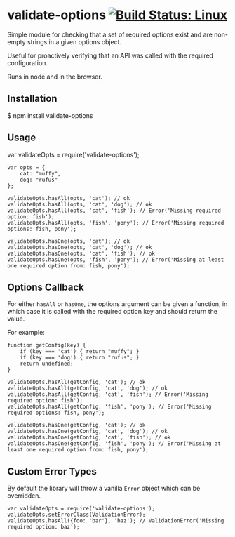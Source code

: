 validate-options [![Build Status: Linux](https://travis-ci.org/jut-io/validate-options.png?branch=master)](https://travis-ci.org/jut-io/validate-options)
================

Simple module for checking that a set of required options exist and are
non-empty strings in a given options object.

Useful for proactively verifying that an API was called with the required
configuration.

Runs in node and in the browser.

Installation
------------

$ npm install validate-options

Usage
-----
var validateOpts = require('validate-options');

    var opts = {
        cat: "muffy",
        dog: "rufus"
    };

    validateOpts.hasAll(opts, 'cat'); // ok
    validateOpts.hasAll(opts, 'cat', 'dog'); // ok
    validateOpts.hasAll(opts, 'cat', 'fish'); // Error('Missing required option: fish');
    validateOpts.hasAll(opts, 'fish', 'pony'); // Error('Missing required options: fish, pony');

    validateOpts.hasOne(opts, 'cat'); // ok
    validateOpts.hasOne(opts, 'cat', 'dog'); // ok
    validateOpts.hasOne(opts, 'cat', 'fish'); // ok
    validateOpts.hasOne(opts, 'fish', 'pony'); // Error('Missing at least one required option from: fish, pony');

Options Callback
----------------

For either `hasAll` or `hasOne`, the options argument can be given a function,
in which case it is called with the required option key and should return the
value.

For example:

    function getConfig(key) {
        if (key === 'cat') { return "muffy"; }
        if (key === 'dog') { return "rufus"; }
        return undefined;
    }

    validateOpts.hasAll(getConfig, 'cat'); // ok
    validateOpts.hasAll(getConfig, 'cat', 'dog'); // ok
    validateOpts.hasAll(getConfig, 'cat', 'fish'); // Error('Missing required option: fish');
    validateOpts.hasAll(getConfig, 'fish', 'pony'); // Error('Missing required options: fish, pony');

    validateOpts.hasOne(getConfig, 'cat'); // ok
    validateOpts.hasOne(getConfig, 'cat', 'dog'); // ok
    validateOpts.hasOne(getConfig, 'cat', 'fish'); // ok
    validateOpts.hasOne(getConfig, 'fish', 'pony'); // Error('Missing at least one required option from: fish, pony');


Custom Error Types
------------------
By default the library will throw a vanilla `Error` object which can be overridden.

    var validateOpts = require('validate-options');
    validateOpts.setErrorClass(ValidationError);
    validateOpts.hasAll({foo: 'bar'}, 'baz'); // ValidationError('Missing required option: baz');
